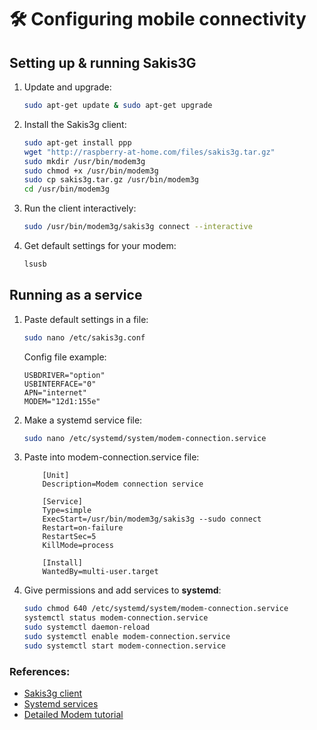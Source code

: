 # 🛠️ Configuring mobile connectivity

## Setting up & running Sakis3G

1. Update and upgrade:

   ```bash
   sudo apt-get update & sudo apt-get upgrade
   ```

2. Install the Sakis3g client:

   ```bash
   sudo apt-get install ppp
   wget "http://raspberry-at-home.com/files/sakis3g.tar.gz"
   sudo mkdir /usr/bin/modem3g
   sudo chmod +x /usr/bin/modem3g
   sudo cp sakis3g.tar.gz /usr/bin/modem3g
   cd /usr/bin/modem3g
   ```

3. Run the client interactively:

   ```bash
   sudo /usr/bin/modem3g/sakis3g connect --interactive
   ```

4. Get default settings for your modem:

   ```bash
   lsusb
   ```

## Running as a service

1. Paste default settings in a file:

   ```bash
   sudo nano /etc/sakis3g.conf
   ```

   Config file example:

    ```text
    USBDRIVER="option"
    USBINTERFACE="0"
    APN="internet"
    MODEM="12d1:155e"
    ```

2. Make a systemd service file:

   ```bash
   sudo nano /etc/systemd/system/modem-connection.service
   ```

3. Paste into modem-connection.service file:

   ```unit file
       [Unit]
       Description=Modem connection service
   
       [Service]
       Type=simple 
       ExecStart=/usr/bin/modem3g/sakis3g --sudo connect 
       Restart=on-failure 
       RestartSec=5  
       KillMode=process
   
       [Install]
       WantedBy=multi-user.target
   ```

4. Give permissions and add services to **systemd**:

   ```bash
   sudo chmod 640 /etc/systemd/system/modem-connection.service
   systemctl status modem-connection.service
   sudo systemctl daemon-reload
   sudo systemctl enable modem-connection.service
   sudo systemctl start modem-connection.service
   ```

### References:

* [Sakis3g client](http://raspberry-at-home.com/installing-3g-modem/#more-138)
* [Systemd services](https://www.howtogeek.com/687970/how-to-run-a-linux-program-at-startup-with-systemd/)
* [Detailed Modem tutorial](https://lawrencematthew.wordpress.com/2013/08/07/connect-raspberry-pi-to-a-3g-network-automatically-during-its-boot/)